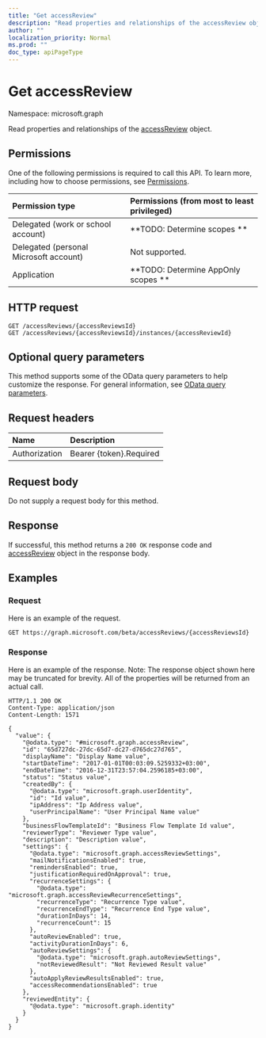 ```yaml
---
title: "Get accessReview"
description: "Read properties and relationships of the accessReview object."
author: ""
localization_priority: Normal
ms.prod: ""
doc_type: apiPageType
---
```


# Get accessReview

Namespace: microsoft.graph

Read properties and relationships of the [accessReview](../resources/accessreview.md) object.

## Permissions
One of the following permissions is required to call this API. To learn more, including how to choose permissions, see [Permissions](/concepts/permissions-reference.md).

|Permission type|Permissions (from most to least privileged)|
|:---|:---|
|Delegated (work or school account)|**TODO: Determine scopes **|
|Delegated (personal Microsoft account)|Not supported.|
|Application|**TODO: Determine AppOnly scopes **|

## HTTP request
<!-- {
  "blockType": "ignored"
}
-->
``` http
GET /accessReviews/{accessReviewsId}
GET /accessReviews/{accessReviewsId}/instances/{accessReviewId}
```

## Optional query parameters
This method supports some of the OData query parameters to help customize the response. For general information, see [OData query parameters](/graph/query-parameters).

## Request headers
|Name|Description|
|:---|:---|
|Authorization|Bearer {token}.Required|

## Request body
Do not supply a request body for this method.

## Response
If successful, this method returns a `200 OK` response code and [accessReview](../resources/accessreview.md) object in the response body.

## Examples

### Request
Here is an example of the request.
<!-- {
  "blockType": "request",
  "name": "get_accessreview"
}
-->
``` http
GET https://graph.microsoft.com/beta/accessReviews/{accessReviewsId}
```

### Response
Here is an example of the response. Note: The response object shown here may be truncated for brevity. All of the properties will be returned from an actual call.
<!-- {
  "blockType": "response",
  "truncated": true,
  "@odata.type": "microsoft.graph.accessReview"
}
-->
``` http
HTTP/1.1 200 OK
Content-Type: application/json
Content-Length: 1571

{
  "value": {
    "@odata.type": "#microsoft.graph.accessReview",
    "id": "65d727dc-27dc-65d7-dc27-d765dc27d765",
    "displayName": "Display Name value",
    "startDateTime": "2017-01-01T00:03:09.5259332+03:00",
    "endDateTime": "2016-12-31T23:57:04.2596185+03:00",
    "status": "Status value",
    "createdBy": {
      "@odata.type": "microsoft.graph.userIdentity",
      "id": "Id value",
      "ipAddress": "Ip Address value",
      "userPrincipalName": "User Principal Name value"
    },
    "businessFlowTemplateId": "Business Flow Template Id value",
    "reviewerType": "Reviewer Type value",
    "description": "Description value",
    "settings": {
      "@odata.type": "microsoft.graph.accessReviewSettings",
      "mailNotificationsEnabled": true,
      "remindersEnabled": true,
      "justificationRequiredOnApproval": true,
      "recurrenceSettings": {
        "@odata.type": "microsoft.graph.accessReviewRecurrenceSettings",
        "recurrenceType": "Recurrence Type value",
        "recurrenceEndType": "Recurrence End Type value",
        "durationInDays": 14,
        "recurrenceCount": 15
      },
      "autoReviewEnabled": true,
      "activityDurationInDays": 6,
      "autoReviewSettings": {
        "@odata.type": "microsoft.graph.autoReviewSettings",
        "notReviewedResult": "Not Reviewed Result value"
      },
      "autoApplyReviewResultsEnabled": true,
      "accessRecommendationsEnabled": true
    },
    "reviewedEntity": {
      "@odata.type": "microsoft.graph.identity"
    }
  }
}
```

